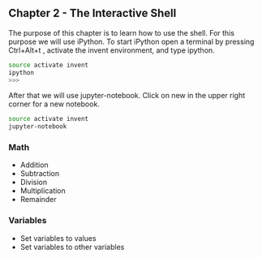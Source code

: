 ## Chapter 2 - The Interactive Shell

The purpose of this chapter is to learn how to use the shell. For this purpose we will use iPython.
To start iPython open a terminal by pressing Ctrl+Alt+t , activate the invent environment, and type ipython.

```sh
source activate invent
ipython
>>>
```

After that we will use jupyter-notebook. Click on new in the upper right corner for a new notebook.

```sh
source activate invent
jupyter-notebook
```

### Math
* Addition
* Subtraction
* Division
* Multiplication
* Remainder

### Variables
* Set variables to values
* Set variables to other variables
